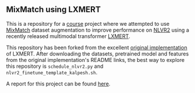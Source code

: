 ## MixMatch using LXMERT

This is a repository for a [course](https://sites.google.com/view/cmpsci670) project where we attempted to use [MixMatch](https://arxiv.org/abs/1905.02249) dataset augmentation to improve performance on [NLVR2](https://arxiv.org/abs/1811.00491) using a recently released multimodal transformer [LXMERT](https://arxiv.org/abs/1908.07490).

This repository has been forked from the excellent [original implementation](https://github.com/airsplay/lxmert) of LXMERT. After downloading the datasets, pretrained model and features from the original implementation's README links, the best way to explore this repository is `schedule_nlvr2.py` and `nlvr2_finetune_template_kalpesh.sh`.

A report for this project can be found [here](https://sumanvid97.github.io/docs/cv_report.pdf).
